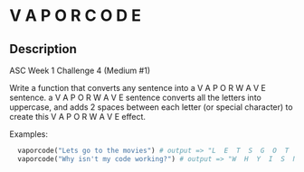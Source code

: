 # V A P O R C O D E

## Description

ASC Week 1 Challenge 4 (Medium #1)

Write a function that converts any sentence into a V A P O R W A V E sentence. a V A P O R W A V E sentence converts all the letters into uppercase, and adds 2 spaces between each letter (or special character) to create this V A P O R W A V E effect.

Examples:

```python
  vaporcode("Lets go to the movies") # output => "L  E  T  S  G  O  T  O  T  H  E  M  O  V  I  E  S"
  vaporcode("Why isn't my code working?") # output => "W  H  Y  I  S  N  '  T  M  Y  C  O  D  E  W  O  R  K  I  N  G  ?"
```

